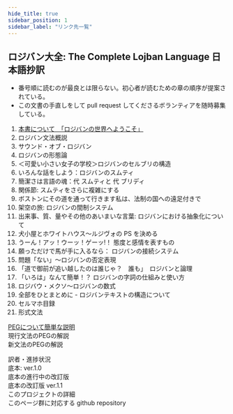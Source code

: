 ```yaml
---
hide_title: true
sidebar_position: 1
sidebar_label: "リンク先一覧"
---
```



## ロジバン大全: The Complete Lojban Language 日本語抄訳

- 番号順に読むのが最良とは限らない。初心者が読むための章の順序が提案されている。
- この文書の手直しをして pull request してくださるボランティアを随時募集している。

 1. [本書について　「ロジバンの世界へようこそ」](cll-ja/chapter1.md)
 2. ロジバン文法概説
 3. サウンド・オブ・ロジバン
 4. ロジバンの形態論
 5. ＜可愛い小さい女子の学校＞ロジバンのセルブリの構造
 6. いろんな話をしよう：ロジバンのスムティ
 7. 簡潔さは言語の魂：代 スムティと 代 ブリディ
 8. 関係節: スムティをさらに複雑にする
 9. ボストンにその道を通って行きます私は、法制の国への遠足付きで
10. 架空の旅: ロジバンの間制システム
11. 出来事、質、量やその他のあいまいな言葉: ロジバンにおける抽象化について
12. 犬小屋とホワイトハウス～ルジヴォの PS を決める
13. うーん！アッ！ウーッ！ゲーッ!！ 態度と感情を表すもの
14. 願っただけで馬が手に入るなら： ロジバンの接続システム
15. 問題「ない」～ロジバンの否定表現
16. 「道で御前が追い越したのは誰じゃ？　誰も」　ロジバンと論理
17. 「いろは」なんて簡単！？ ロジバンの字詞の仕組みと使い方
18. ロジバウ・メクソ～ロジバンの数式
19. 全部をひとまとめに - ロジバンテキストの構造について
20. セルマホ目録
21. 形式文法

[PEGについて簡単な説明](peg/about-peg.md)  
現行文法のPEGの解説  
新文法のPEGの解説  

訳者・進捗状況  
底本: ver.1.0  
底本の進行中の改訂版  
底本の改訂版 ver.1.1  
このプロジェクトの詳細  
このページ群に対応する github repository  
